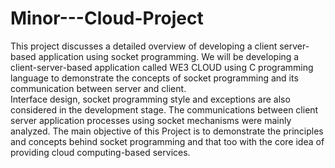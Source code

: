 # Minor---Cloud-Project
This project discusses a detailed overview of developing a client server-based
application using socket programming. We will be developing a client-server-based
application called WE3 CLOUD using C programming language to demonstrate
the concepts of socket programming and its communication between server and
client.<br>
Interface design, socket programming style and exceptions are also considered in
the development stage. The communications between client server application
processes using socket mechanisms were mainly analyzed.
The main objective of this Project is to demonstrate the principles and concepts
behind socket programming and that too with the core idea of providing cloud
computing-based services.
